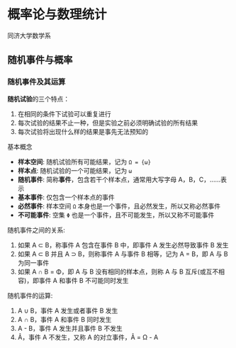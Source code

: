 # 概率论与数理统计

同济大学数学系

## 随机事件与概率

### 随机事件及其运算

**随机试验**的三个特点：

1. 在相同的条件下试验可以重复进行
2. 每次试验的结果不止一种，但是实验之前必须明确试验的所有结果
3. 每次试验将出现什么样的结果是事先无法预知的

基本概念

- **样本空间**: 随机试验所有可能结果，记为 `Ω = {ω}`
- **样本点**: 随机试验的一个可能结果，记为 `ω`
- **随机事件**: 简称**事件**，包含若干个样本点，通常用大写字母 A，B，C，……表示
- **基本事件**: 仅包含一个样本点的事件
- **必然事件**: 样本空间 `Ω` 本身也是一个事件，且必然发生，所以又称必然事件
- **不可能事件**: 空集 `Φ` 也是一个事件，且不可能发生，所以又称不可能事件

随机事件之间的关系:

1. 如果 A ⊂ B，称事件 A 包含在事件 B 中，即事件 A 发生必然导致事件 B 发生
2. 如果 A ⊂ B 并且 A ⊃ B，则称事件 A 与事件 B 相等，记为 A = B，即 A 与 B 为同一事件
3. 如果 A ∩ B = Φ，即 A 与 B 没有相同的样本点，则称 A 与 B 互斥(或互不相容)，即事件 A 和事件 B 不可能同时发生

随机事件的运算:

1. A ∪ B，事件 A 发生或者事件 B 发生
2. A ∩ B，事件 A 和事件 B 同时发生
3. A - B，事件 A 发生并且事件 B 不发生
4. Â，事件 A 不发生，又称 A 的对立事件，Â = Ω - A
